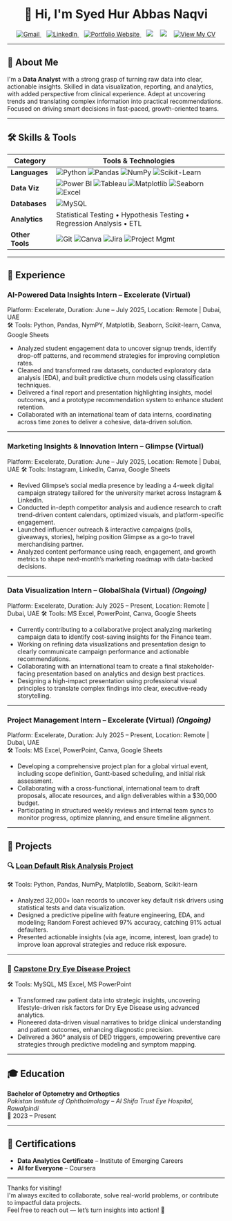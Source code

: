 <h1 align="center">👋 Hi, I'm Syed Hur Abbas Naqvi</h1>

<p align="center">
  <a href="mailto:syedhur572@gmail.com">
    <img src="https://img.shields.io/badge/Gmail-D14836?style=flat&logo=gmail&logoColor=white" alt="Gmail"/>
  </a>
  &nbsp;&nbsp;
  <a href="https://www.linkedin.com/in/hurabbas05/">
    <img src="https://img.shields.io/badge/LinkedIn-0A66C2?style=flat&logo=linkedin&logoColor=white" alt="LinkedIn"/>
  </a>
  &nbsp;&nbsp;
  <a href="https://hurabbas05.github.io/">
    <img src="https://img.shields.io/badge/Portfolio-Website-blueviolet?style=flat&logo=google-chrome&logoColor=white" alt="Portfolio Website"/>
  </a>
  &nbsp;&nbsp;
  <img src="https://img.shields.io/badge/Phone-📞+92%20303%206098700-lightgrey?style=flat"/>
  &nbsp;&nbsp;
  <img src="https://img.shields.io/badge/Location-Pakistan-008000?style=flat"/>
  &nbsp;&nbsp;
  <a href="https://www.canva.com/design/DAGpgXod300/ybgmv76leivSks65fon6iQ/view?utm_content=DAGpgXod300&utm_campaign=designshare&utm_medium=link2&utm_source=uniquelinks&utlId=h2b653d90c5" target="_blank">
    <img src="https://img.shields.io/badge/📄%20View%20My%20CV-1e90ff?style=flat-square" alt="View My CV"/>
  </a>
</p>

---

## 🧠 About Me

I'm a **Data Analyst** with a strong grasp of turning raw data into clear, actionable insights. Skilled in data visualization, reporting, and analytics, with added perspective from clinical experience. Adept at uncovering trends and translating complex information into practical recommendations. Focused on driving smart decisions in fast-paced, growth-oriented teams.

---

## 🛠 Skills & Tools

| Category             | Tools & Technologies |
|----------------------|----------------------|
| **Languages**        | ![Python](https://img.shields.io/badge/Python-3776AB?style=flat&logo=python&logoColor=white) ![Pandas](https://img.shields.io/badge/Pandas-150458?style=flat&logo=pandas&logoColor=white) ![NumPy](https://img.shields.io/badge/Numpy-013243?style=flat&logo=numpy&logoColor=white) ![Scikit-Learn](https://img.shields.io/badge/Scikit--Learn-F7931E?style=flat&logo=scikit-learn&logoColor=white) |
| **Data Viz**         | ![Power BI](https://img.shields.io/badge/PowerBI-F2C811?style=flat&logo=powerbi&logoColor=black) ![Tableau](https://img.shields.io/badge/Tableau-E97627?style=flat&logo=tableau&logoColor=white) ![Matplotlib](https://img.shields.io/badge/Matplotlib-white?style=flat&logo=matplotlib&logoColor=black) ![Seaborn](https://img.shields.io/badge/Seaborn-2D3F73?style=flat) ![Excel](https://img.shields.io/badge/Excel-217346?style=flat&logo=microsoft-excel&logoColor=white) |
| **Databases**        | ![MySQL](https://img.shields.io/badge/MySQL-4479A1?style=flat&logo=mysql&logoColor=white) |
| **Analytics**        | Statistical Testing • Hypothesis Testing • Regression Analysis • ETL |
| **Other Tools**      | ![Git](https://img.shields.io/badge/Git-F05032?style=flat&logo=git&logoColor=white) ![Canva](https://img.shields.io/badge/Canva-00C4CC?style=flat&logo=canva&logoColor=white) ![Jira](https://img.shields.io/badge/Jira-0052CC?style=flat&logo=jira&logoColor=white) ![Project Mgmt](https://img.shields.io/badge/Project--Management-lightgrey) |

---

## 💼 Experience

### **AI-Powered Data Insights Intern – Excelerate (Virtual)**
Platform: Excelerate, 
Duration: June – July 2025, 
Location: Remote | Dubai, UAE  
🛠 Tools: Python, Pandas, NymPY, Matplotlib, Seaborn, Scikit-learn, Canva, Google Sheets  
- Analyzed student engagement data to uncover signup trends, identify drop-off patterns, and recommend strategies for improving completion rates.
- Cleaned and transformed raw datasets, conducted exploratory data analysis (EDA), and built predictive churn models using classification techniques.
- Delivered a final report and presentation highlighting insights, model outcomes, and a prototype recommendation system to enhance student retention.
- Collaborated with an international team of data interns, coordinating across time zones to deliver a cohesive, data-driven solution.

---

### **Marketing Insights & Innovation Intern – Glimpse (Virtual)**  
Platform: Excelerate, 
Duration: June – July 2025, 
Location: Remote | Dubai, UAE
🛠 Tools: Instagram, LinkedIn, Canva, Google Sheets  
- Revived Glimpse’s social media presence by leading a 4-week digital campaign strategy tailored for the university market across Instagram & LinkedIn.
- Conducted in-depth competitor analysis and audience research to craft trend-driven content calendars, optimized visuals, and platform-specific engagement.
- Launched influencer outreach & interactive campaigns (polls, giveaways, stories), helping position Glimpse as a go-to travel merchandising partner.
- Analyzed content performance using reach, engagement, and growth metrics to shape next-month’s marketing roadmap with data-backed decisions.

---

### **Data Visualization Intern – GlobalShala (Virtual)** *(Ongoing)*  
Platform: Excelerate, 
Duration: July 2025 – Present, 
Location: Remote | Dubai, UAE
🛠 Tools: MS Excel, PowerPoint, Canva, Google Sheets  
- Currently contributing to a collaborative project analyzing marketing campaign data to identify cost-saving insights for the Finance team.
- Working on refining data visualizations and presentation design to clearly communicate campaign performance and actionable recommendations.
- Collaborating with an international team to create a final stakeholder-facing presentation based on analytics and design best practices.
- Designing a high-impact presentation using professional visual principles to translate complex findings into clear, executive-ready storytelling.

---

### **Project Management Intern – Excelerate (Virtual)** *(Ongoing)*  
Platform: Excelerate, 
Duration: July 2025 – Present, 
Location: Remote | Dubai, UAE  
🛠 Tools: MS Excel, PowerPoint, Canva, Google Sheets  
- Developing a comprehensive project plan for a global virtual event, including scope definition, Gantt-based scheduling, and initial risk assessment.
- Collaborating with a cross-functional, international team to draft proposals, allocate resources, and align deliverables within a $30,000 budget.
- Participating in structured weekly reviews and internal team syncs to monitor progress, optimize planning, and ensure timeline alignment.
---

## 📁 Projects

### 🔍 [Loan Default Risk Analysis Project](https://github.com/hurabbas05/Loan-Default-Risk-Analysis)  
🛠 Tools: Python, Pandas, NumPy, Matplotlib, Seaborn, Scikit-learn  
- Analyzed 32,000+ loan records to uncover key default risk drivers using statistical tests and data visualization.
- Designed a predictive pipeline with feature engineering, EDA, and modeling; Random Forest achieved 97% accuracy, catching 91% actual defaulters.
- Presented actionable insights (via age, income, interest, loan grade) to improve loan approval strategies and reduce risk exposure.

---

### 🧬 [Capstone Dry Eye Disease Project](https://github.com/hurabbas05/Capstone-Dry-Eye-Disease-Project)  
🛠 Tools: MySQL, MS Excel, MS PowerPoint  
- Transformed raw patient data into strategic insights, uncovering lifestyle-driven risk factors for Dry Eye Disease using advanced analytics.
- Pioneered data-driven visual narratives to bridge clinical understanding and patient outcomes, enhancing diagnostic precision.
- Delivered a 360° analysis of DED triggers, empowering preventive care strategies through predictive modeling and symptom mapping.

---

## 🎓 Education

**Bachelor of Optometry and Orthoptics**  
*Pakistan Institute of Ophthalmology – Al Shifa Trust Eye Hospital, Rawalpindi*  
📅 2023 – Present

---

## 📜 Certifications

- **Data Analytics Certificate** – Institute of Emerging Careers  
- **AI for Everyone** – Coursera

---

Thanks for visiting!    
I'm always excited to collaborate, solve real-world problems, or contribute to impactful data projects.  
Feel free to reach out — let’s turn insights into action! 🚀

